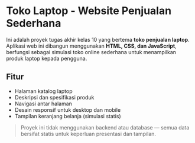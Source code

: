 # Toko Laptop - Website Penjualan Sederhana

Ini adalah proyek tugas akhir kelas 10 yang bertema **toko penjualan laptop**.  
Aplikasi web ini dibangun menggunakan **HTML, CSS, dan JavaScript**, berfungsi sebagai simulasi toko online sederhana untuk menampilkan produk laptop kepada pengguna.

## Fitur
- Halaman katalog laptop
- Deskripsi dan spesifikasi produk
- Navigasi antar halaman
- Desain responsif untuk desktop dan mobile
- Tampilan keranjang belanja (simulasi statis)

> Proyek ini tidak menggunakan backend atau database — semua data bersifat statis untuk keperluan presentasi dan tampilan.


